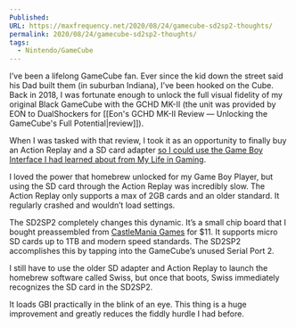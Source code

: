 ```yaml
---
Published: 
URL: https://maxfrequency.net/2020/08/24/gamecube-sd2sp2-thoughts/
permalink: 2020/08/24/gamecube-sd2sp2-thoughts/
tags:
  - Nintendo/GameCube
---
```

I’ve been a lifelong GameCube fan. Ever since the kid down the street said his Dad built them (in suburban Indiana), I’ve been hooked on the Cube. Back in 2018, I was fortunate enough to unlock the full visual fidelity of my original Black GameCube with the GCHD MK-II (the unit was provided by EON to DualShockers for [[Eon's GCHD MK-II Review — Unlocking the GameCube's Full Potential|review]]).

When I was tasked with that review, I took it as an opportunity to finally buy an Action Replay and a SD card adapter [so I could use the Game Boy Interface I had learned about from My Life in Gaming](https://youtu.be/BjtD1mOZlPc).

I loved the power that homebrew unlocked for my Game Boy Player, but using the SD card through the Action Replay was incredibly slow. The Action Replay only supports a max of 2GB cards and an older standard. It regularly crashed and wouldn’t load settings.

The SD2SP2 completely changes this dynamic. It’s a small chip board that I bought preassembled from [CastleMania Games](https://castlemaniagames.com/products/gamecube-sd2sp2-assembled) for $11. It supports micro SD cards up to 1TB and modern speed standards. The SD2SP2 accomplishes this by tapping into the GameCube’s unused Serial Port 2.

I still have to use the older SD adapter and Action Replay to launch the homebrew software called Swiss, but once that boots, Swiss immediately recognizes the SD card in the SD2SP2.

It loads GBI practically in the blink of an eye. This thing is a huge improvement and greatly reduces the fiddly hurdle I had before.